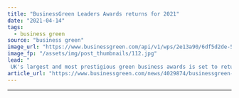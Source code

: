 ```yaml
---
title: "BusinessGreen Leaders Awards returns for 2021"
date: "2021-04-14"
tags: 
  - business green
source: "business green"
image_url: "https://www.businessgreen.com/api/v1/wps/2e13a90/6df5d2de-5643-42e9-93e5-1ae62fd6a9c2/6/BGLA-000-185x114.jpg"
image_fp: "/assets/img/post_thumbnails/112.jpg"
lead: "
 UK's largest and most prestigious green business awards is set to return this September as part of the Net Zero Festival ..."
article_url: "https://www.businessgreen.com/news/4029874/businessgreen-leaders-awards-returns-2021"
---
```


---
